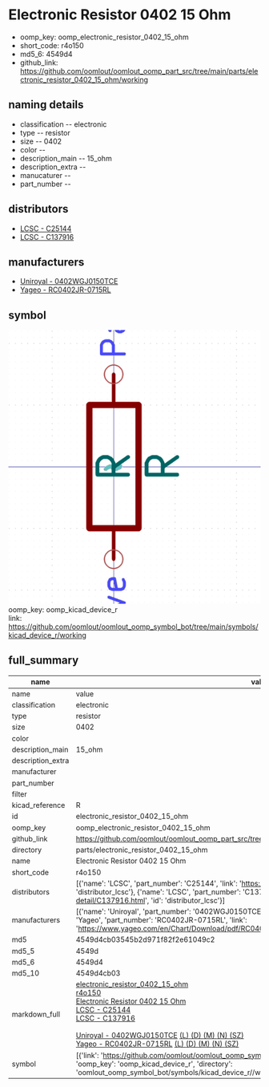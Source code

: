 # Electronic Resistor 0402 15 Ohm

  
* oomp_key: oomp_electronic_resistor_0402_15_ohm 
* short_code: r4o150
* md5_6: 4549d4  
* github_link: https://github.com/oomlout/oomlout_oomp_part_src/tree/main/parts/electronic_resistor_0402_15_ohm/working  
## naming details
* classification -- electronic
* type -- resistor
* size -- 0402
* color -- 
* description_main -- 15_ohm
* description_extra -- 
* manucaturer -- 
* part_number -- 

## distributors
* [LCSC - C25144](https://lcsc.com/product-detail/C25144.html)  
* [LCSC - C137916](https://lcsc.com/product-detail/C137916.html)  

## manufacturers
* [Uniroyal - 0402WGJ0150TCE]()  
* [Yageo - RC0402JR-0715RL](https://www.yageo.com/en/Chart/Download/pdf/RC0402JR-0715RL)  

## symbol

![](symbol/0/working/working_600.png)  
oomp_key: oomp_kicad_device_r  
link: https://github.com/oomlout/oomlout_oomp_symbol_bot/tree/main/symbols/kicad_device_r/working  


## full_summary
| name | value | 
| --- | --- | 
| name | value | 
| classification | electronic | 
| type | resistor | 
| size | 0402 | 
| color |  | 
| description_main | 15_ohm | 
| description_extra |  | 
| manufacturer |  | 
| part_number |  | 
| filter |  | 
| kicad_reference | R | 
| id | electronic_resistor_0402_15_ohm | 
| oomp_key | oomp_electronic_resistor_0402_15_ohm | 
| github_link | https://github.com/oomlout/oomlout_oomp_part_src/tree/main/parts/electronic_resistor_0402_15_ohm/working | 
| directory | parts/electronic_resistor_0402_15_ohm | 
| name | Electronic Resistor 0402 15 Ohm | 
| short_code | r4o150 | 
| distributors | [{'name': 'LCSC', 'part_number': 'C25144', 'link': 'https://lcsc.com/product-detail/C25144.html', 'id': 'distributor_lcsc'}, {'name': 'LCSC', 'part_number': 'C137916', 'link': 'https://lcsc.com/product-detail/C137916.html', 'id': 'distributor_lcsc'}] | 
| manufacturers | [{'name': 'Uniroyal', 'part_number': '0402WGJ0150TCE', 'link': '', 'id': 'manufacturer_uniroyal'}, {'name': 'Yageo', 'part_number': 'RC0402JR-0715RL', 'link': 'https://www.yageo.com/en/Chart/Download/pdf/RC0402JR-0715RL', 'id': 'manufacturer_yageo'}] | 
| md5 | 4549d4cb03545b2d971f82f2e61049c2 | 
| md5_5 | 4549d | 
| md5_6 | 4549d4 | 
| md5_10 | 4549d4cb03 | 
| markdown_full | [electronic_resistor_0402_15_ohm](https://github.com/oomlout/oomlout_oomp_part_src/tree/main/parts/electronic_resistor_0402_15_ohm/working)<br>[r4o150](https://github.com/oomlout/oomlout_oomp_part_src/tree/main/parts/electronic_resistor_0402_15_ohm/working)<br>[Electronic Resistor 0402 15 Ohm](https://github.com/oomlout/oomlout_oomp_part_src/tree/main/parts/electronic_resistor_0402_15_ohm/working)<br>[LCSC - C25144<br>](https://lcsc.com/product-detail/C25144.html)[LCSC - C137916<br>](https://lcsc.com/product-detail/C137916.html)<br>[Uniroyal - 0402WGJ0150TCE]() [(L)  ](https://www.lcsc.com/search?q=0402WGJ0150TCE)[(D)  ](https://www.digikey.com/en/products?,keywords=0402WGJ0150TCE)[(M)  ](https://www.mouser.com/Search/Refine?Keyword=0402WGJ0150TCE)[(N)  ](https://www.newark.com/search?st=0402WGJ0150TCE)[(SZ)  ](https://so.szlcsc.com/global.html?k=0402WGJ0150TCE)<br>[Yageo - RC0402JR-0715RL](https://www.yageo.com/en/Chart/Download/pdf/RC0402JR-0715RL) [(L)  ](https://www.lcsc.com/search?q=RC0402JR-0715RL)[(D)  ](https://www.digikey.com/en/products?,keywords=RC0402JR-0715RL)[(M)  ](https://www.mouser.com/Search/Refine?Keyword=RC0402JR-0715RL)[(N)  ](https://www.newark.com/search?st=RC0402JR-0715RL)[(SZ)  ](https://so.szlcsc.com/global.html?k=RC0402JR-0715RL)<br> | 
| symbol | [{'link': 'https://github.com/oomlout/oomlout_oomp_symbol_bot/tree/main/symbols/kicad_device_r', 'oomp_key': 'oomp_kicad_device_r', 'directory': 'oomlout_oomp_symbol_bot/symbols/kicad_device_r//working/working.kicad_sym'}] | 

